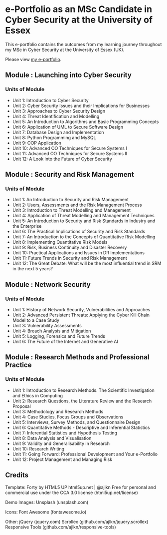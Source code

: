 # e-Portfolio as an MSc Candidate in Cyber Security at the University of Essex

This e-portfolio contains the outcomes from my learning journey throughout my MSc in Cyber Security at the University of Essex (UK).

Please view [my e-portfolio](https://Syed-Ali-2014.github.io/e_portfolio/).

## Module : Launching into Cyber Security

### Units of Module

* Unit 1: Introduction to Cyber Security
* Unit 2: Cyber Security Issues and their Implications for Businesses
* Unit 3: Approaches to Cyber Security Design
* Unit 4: Threat Identification and Modelling
* Unit 5: An Introduction to Algorithms and Basic Programming Concepts
* Unit 6: Application of UML to Secure Software Design
* Unit 7: Database Design and Implementation
* Unit 8: Python Programming and MySQL
* Unit 9: OOP Application
* Unit 10: Advanced OO Techniques for Secure Systems I
* Unit 11: Advanced OO Techniques for Secure Systems II
* Unit 12: A Look into the Future of Cyber Security

## Module : Security and Risk Management

### Units of Module

* Unit 1: An Introduction to Security and Risk Management
* Unit 2: Users, Assessments and the Risk Management Process
* Unit 3: Introduction to Threat Modelling and Management
* Unit 4: Application of Threat Modelling and Management Techniques
* Unit 5: An Introduction to Security and Risk Standards in Industry and the Enterprise
* Unit 6: The Practical Implications of Security and Risk Standards
* Unit 7: An Introduction to the Concepts of Quantitative Risk Modelling
* Unit 8: Implementing Quantitative Risk Models
* Unit 9: Risk, Business Continuity and Disaster Recovery
* Unit 10: Practical Applications and Issues in DR Implementations
* Unit 11: Future Trends in Security and Risk Management
* Unit 12: The Great Debate: What will be the most influential trend in SRM in the next 5 years?

## Module : Network Security

### Units of Module

* Unit 1: History of Network Security, Vulnerabilities and Approaches
* Unit 2: Advanced Persistent Threats: Applying the Cyber Kill Chain Model to a Case Study
* Unit 3: Vulnerability Assessments
* Unit 4: Breach Analysis and Mitigation
* Unit 5: Logging, Forensics and Future Trends
* Unit 6: The Future of the Internet and Generative AI

## Module : Research Methods and Professional Practice

### Units of Module

* Unit 1: Introduction to Research Methods. The Scientific Investigation and Ethics in Computing
* Unit 2: Research Questions, the Literature Review and the Research Proposal
* Unit 3: Methodology and Research Methods
* Unit 4: Case Studies, Focus Groups and Observations
* Unit 5: Interviews, Survey Methods, and Questionnaire Design
* Unit 6: Quantitative Methods - Descriptive and Inferential Statistics
* Unit 7: Inferential Statistics and Hypothesis Testing
* Unit 8: Data Analysis and Visualisation
* Unit 9: Validity and Generalisability in Research
* Unit 10: Research Writing
* Unit 11: Going Forward: Professional Development and Your e-Portfolio
* Unit 12: Project Management and Managing Risk

## Credits

Template: Forty by HTML5 UP
html5up.net | @ajlkn
Free for personal and commercial use under the CCA 3.0 license (html5up.net/license)

Demo Images:
Unsplash (unsplash.com)

Icons:
Font Awesome (fontawesome.io)

Other:
jQuery (jquery.com)
Scrollex (github.com/ajlkn/jquery.scrollex)
Responsive Tools (github.com/ajlkn/responsive-tools)
